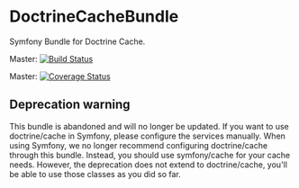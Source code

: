 DoctrineCacheBundle
===================

Symfony Bundle for Doctrine Cache.

Master: [![Build Status](https://secure.travis-ci.org/doctrine/DoctrineCacheBundle.svg?branch=master)](https://travis-ci.org/doctrine/DoctrineCacheBundle)

Master: [![Coverage Status](https://coveralls.io/repos/doctrine/DoctrineCacheBundle/badge.png?branch=master)](https://coveralls.io/r/doctrine/DoctrineCacheBundle?branch=master)

## Deprecation warning

This bundle is abandoned and will no longer be updated. If you want to
use doctrine/cache in Symfony, please configure the services manually. When
using Symfony, we no longer recommend configuring doctrine/cache through this
bundle. Instead, you should use symfony/cache for your cache needs. However, the
deprecation does not extend to doctrine/cache, you'll be able to use those
classes as you did so far.
